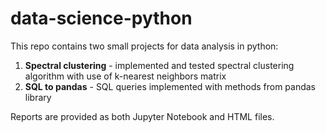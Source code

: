 # data-science-python

This repo contains two small projects for data analysis in python:

1. **Spectral clustering** - implemented and tested spectral clustering algorithm with use of k-nearest neighbors matrix
2. **SQL to pandas** - SQL queries implemented with methods from pandas library

Reports are provided as both Jupyter Notebook and HTML files.
